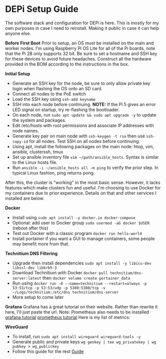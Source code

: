 # DEPi Setup Guide
The software stack and configuration for DEPi is here. This is mostly for my own purposes in case I need to reinstall. Making it public in case it can help anyone else.

**Before First Boot**
Prior to setup, an OS must be installed on the main and worker nodes. I'm using Raspberry Pi OS Lite for all of the Pi boards, note that the Pi 2B 
only supports 32 bit. Be sure to set a hostname and SSH key for these devices to avoid future headaches. Construct all the hardware provided in the BOM
according to the instructions in the box.

**Initial Setup**
* Generate an SSH key for the node, be sure to only allow private key login when flashing the OS onto an SD card.
* Connect all nodes to the PoE switch
* Load the SSH key using `ssh-add keyname`
* SSH into each node before continuing. **NOTE:** If the Pi 5 gives an error LED signal on startup, try re-flashing the bootloader.
* On each node, run `sudo apt update && sudo apt upgrade -y` to update the system and packages.
* Edit /etc/hosts with root permissions and associate IP addresses with node names.
* Generate key pair on main node with `ssh-keygen -t rsa` then use `ssh-copy-id` for all nodes. Test SSH on all nodes before continuing.
* Using apt, install the following packages on the main node: htop, vim, ansible, clusterssh, tmux
* Set up ansible inventory file `vim ~/path/ansible_hosts`. Syntax is similar to the Linux hosts file. 
* Run `ansible -i ~/ansible_hosts all -m ping` to verify the prior step. In typical Linux fashion, ping returns pong.

After this, the cluster is "working" in the most basic sense. However, it lacks features which make clusters fun and useful. I'm choosing to use Docker for my containers due to prior experience. Details on that and other services I installed are below.

**Docker**
* Install using `sudo apt install -y docker.io docker-compose`
* Optional: add user to Docker group `sudo usermod -aG docker $USER` (reboot after this)
* Test out Docker with a classic program `docker run hello-world`
* Install portainer if you want a GUI to manage containers, some people may benefit more from that.

**Technitium DNS Filtering**
* Upgrade then install dependencies `sudo apt install -y libicu-dev libssl-dev libkrb5-3`
* Download Technitium with Docker `docker pull technitium/dns-server:latest` then `docker volume create portainer_data`
* Run using `docker run -d --name=technitium --restart=always -p 53:53/tcp -p 53:53/udp -p 5380:5380/tcp -v ~/Logs/technitium:/etc/dns technitium/dns-server`
* More setup to come later

**Grafana**
Grafana has a great tutorial on their website. Rather than rewrite it here, I'll just paste the url. Note: Prometheus also needs to be installed \
[grafana tutorial](https://grafana.com/docs/grafana/latest/setup-grafana/installation/docker/)
[prometheus tutorial](https://prometheus.io/docs/prometheus/latest/getting_started/)
Here is my list of metrics:


**WireGuard**
* To install, run `sudo apt install wireguard wireguard-tools -y`
* Generate public and private keys `wg genkey | tee wg_privatekey | wg pubkey > wg_publickey`
* Follow this guide for the rest [Guide](https://wiresock.net/documentation/wireguard/config.html)